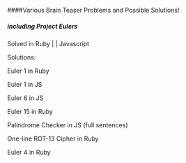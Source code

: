 ####Various Brain Teaser Problems and Possible Solutions!
##### including Project Eulers

Solved in Ruby | | Javascript


Solutions:

  Euler 1 in Ruby

  Euler 1 in JS

  Euler 6 in JS

  Euler 15 in Ruby

  Palindrome Checker in JS (full sentences)

  One-line ROT-13 Cipher in Ruby

  Euler 4 in Ruby
